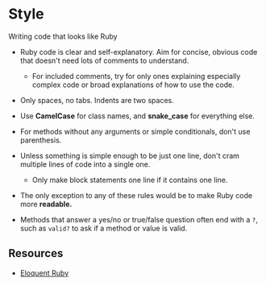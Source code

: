 # Style

Writing code that looks like Ruby

* Ruby code is clear and self-explanatory. Aim for concise, obvious code that doesn't need lots of comments to understand.
    * For included comments, try for only ones explaining especially complex code or broad explanations of how to use the code.
* Only spaces, no tabs. Indents are two spaces.
* Use **CamelCase** for class names, and **snake_case** for everything else.
* For methods without any arguments or simple conditionals, don't use parenthesis.
* Unless something is simple enough to be just one line, don't cram multiple lines of code into a single one.
    - Only make block statements one line if it contains one line.
* The only exception to any of these rules would be to make Ruby code more **readable.**

* Methods that answer a yes/no or true/false question often end with a `?`, such as `valid?` to ask if a method or value is valid.

## Resources

* [Eloquent Ruby](https://www.amazon.com/Eloquent-Ruby-Addison-Wesley-Professional/dp/0321584104)
